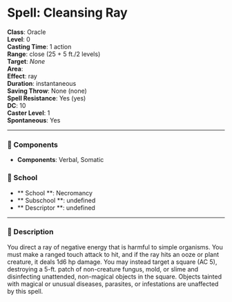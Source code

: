 
# Spell: Cleansing Ray
**Class**: Oracle  
**Level**: 0  
**Casting Time**: 1 action  
**Range**: close (25 + 5 ft./2 levels)  
**Target**: _None_  
**Area**:   
**Effect**: ray  
**Duration**: instantaneous  
**Saving Throw**: None (none)  
**Spell Resistance**: Yes (yes)  
**DC**: 10  
**Caster Level**: 1  
**Spontaneous**: Yes

---

### 🔮 Components
- **Components**: Verbal, Somatic

### 🏫 School
- ** School **: Necromancy
- ** Subschool **: undefined
- ** Descriptor **: undefined
---

### 📜 Description
You direct a ray of negative energy that is harmful to simple organisms. You must make a ranged touch attack to hit, and if the ray hits an ooze or plant creature, it deals 1d6 hp damage. You may instead target a square (AC 5), destroying a 5-ft. patch of non-creature fungus, mold, or slime and disinfecting unattended, non-magical objects in the square. Objects tainted with magical or unusual diseases, parasites, or infestations are unaffected by this spell.
